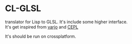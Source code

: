 # CL-GLSL

translator for Lisp to GLSL. It's include some higher interface.  
It's get inspired from [varjo](https://github.com/cbaggers/varjo) and [CEPL](https://github.com/cbaggers/cepl)  

It's should be run on crossplatform.

